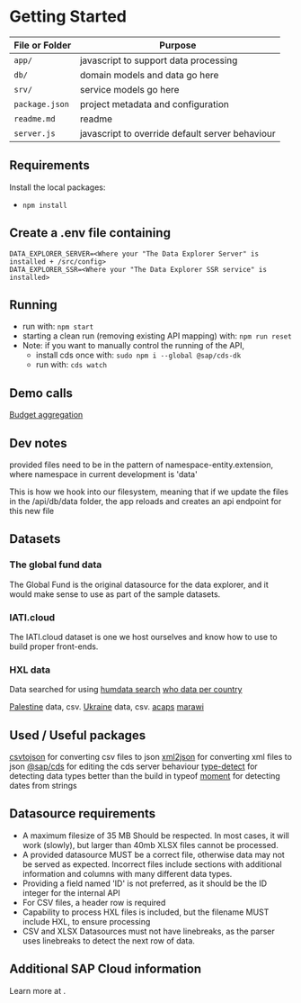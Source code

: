 # Getting Started
File or Folder | Purpose
---------|----------
`app/` | javascript to support data processing
`db/` | domain models and data go here
`srv/` | service models go here
`package.json` | project metadata and configuration
`readme.md` | readme
`server.js` | javascript to override default server behaviour

## Requirements
Install the local packages:
- `npm install`

## Create a .env file containing
```
DATA_EXPLORER_SERVER=<Where your "The Data Explorer Server" is installed + /src/config>
DATA_EXPLORER_SSR=<Where your "The Data Explorer SSR service" is installed>
```

## Running
- run with: `npm start`
- starting a clean run (removing existing API mapping) with: `npm run reset`
- Note: if you want to manually control the running of the API, 
    - install cds once with: `sudo npm i --global @sap/cds-dk`
    - run with: `cds watch`

## Demo calls
[Budget aggregation](http://localhost:4004/data/IATIBudget?$apply=groupby((budget_value_currency),aggregate(budget_value%20with%20sum%20as%20amount)))

## Dev notes
[](https://cap.cloud.sap/docs/guides/databases)
provided files need to be in the pattern of namespace-entity.extension, where namespace in current development is 'data'

[](https://cap.cloud.sap/docs/node.js/cds-serve#cdsonce--bootstrap-expressjs-app)
This is how we hook into our filesystem, meaning that if we update the files in the /api/db/data folder, the app reloads and creates an api endpoint for this new file

## Datasets
### The global fund data
The Global Fund is the original datasource for the data explorer, and it would make sense to use as part of the sample datasets.

### IATI.cloud
The IATI.cloud dataset is one we host ourselves and know how to use to build proper front-ends.

### HXL data
Data searched for using [humdata search](https://data.humdata.org/dataset?vocab_Topics=hxl&sort=total_res_downloads%20desc#dataset-filter-start)
[who data per country](https://data.humdata.org/dataset?vocab_Topics=hxl&q=budget&sort=total_res_downloads%20desc&ext_page_size=25)

[Palestine](https://data.humdata.org/dataset/fts-requirements-and-funding-data-for-occupied-palestinian-territory) data, csv.
[Ukraine](https://data.humdata.org/dataset/fts-requirements-and-funding-data-for-ukraine) data, csv.
[acaps](https://data.humdata.org/dataset/acaps-covid19-government-measures-dataset)
[marawi](https://data.humdata.org/dataset/philippines-who-is-doing-what-where-in-marawi-conflict)

## Used / Useful packages
[csvtojson](https://www.npmjs.com/package/csvtojson) for converting csv files to json
[xml2json](https://www.npmjs.com/package/xml2json) for converting xml files to json
[@sap/cds](https://www.npmjs.com/package/@sap/cds) for editing the cds server behaviour
[type-detect](https://www.npmjs.com/package/type-detect) for detecting data types better than the build in typeof
[moment](https://www.npmjs.com/package/moment) for detecting dates from strings

## Datasource requirements
- A maximum filesize of 35 MB Should be respected. In most cases, it will work (slowly), but larger than 40mb XLSX files cannot be processed.
- A provided datasource MUST be a correct file, otherwise data may not be served as expected. Incorrect files include sections with additional information and columns with many different data types.
- Providing a field named 'ID' is not preferred, as it should be the ID integer for the internal API
- For CSV files, a header row is required
- Capability to process HXL files is included, but the filename MUST include HXL, to ensure processing
- CSV and XLSX Datasources must not have linebreaks, as the parser uses linebreaks to detect the next row of data.

## Additional SAP Cloud information
Learn more at [](https://cap.cloud.sap/docs/get-started/).
